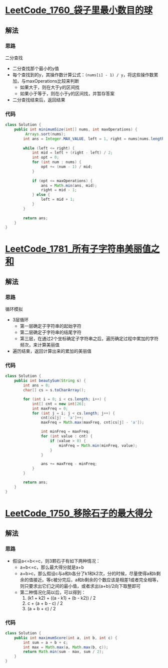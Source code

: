 # [LeetCode_1760_袋子里最小数目的球](https://leetcode.cn/problems/minimum-limit-of-balls-in-a-bag/)
## 解法
### 思路
二分查找
- 二分查找那个最小的y值
- 每个查找到的y，其操作数计算公式：`(nums[i] - 1) / y`，将这些操作数累加，与maxOperations比较来判断
  - 如果大于，则在大于y的区间找
  - 如果小于等于，则在小于y的区间找，并暂存答案
- 二分查找结束后，返回结果
### 代码
```java
class Solution {
    public int minimumSize(int[] nums, int maxOperations) {
         Arrays.sort(nums);
        int ans = Integer.MAX_VALUE, left = 1, right = nums[nums.length - 1];
        
        while (left <= right) {
            int mid = left + (right - left) / 2;
            int opt = 0;
            for (int num : nums) {
                opt += (num - 1) / mid;
            }
            
            if (opt <= maxOperations) {
                ans = Math.min(ans, mid);
                right = mid - 1;
            } else {
                left = mid + 1;
            }
        }
        
        return ans;
    }
}
```
# [LeetCode_1781_所有子字符串美丽值之和](https://leetcode.cn/problems/sum-of-beauty-of-all-substrings/)
## 解法
### 思路
循环模拟
- 3层循环
  - 第一层确定子字符串的起始字符
  - 第二层确定子字符串的结尾字符
  - 第三层，在通过2个坐标确定子字符串之后，遍历确定过程中累加的字符频次，来计算美丽值
- 遍历结束，返回计算出来的累加的美丽值
### 代码
```java
class Solution {
    public int beautySum(String s) {
        int ans = 0;
        char[] cs = s.toCharArray();

        for (int i = 0; i < cs.length; i++) {
            int[] cnt = new int[26];
            int maxFreq = 0;
            for (int j = i; j < cs.length; j++) {
                cnt[cs[j] - 'a']++;
                maxFreq = Math.max(maxFreq, cnt[cs[j] - 'a']);

                int minFreq = maxFreq;
                for (int value : cnt) {
                    if (value > 0) {
                        minFreq = Math.min(minFreq, value);
                    }
                }

                ans += maxFreq - minFreq;
            }
        }

        return ans;
    }
}
```
# [LeetCode_1750_移除石子的最大得分](https://leetcode.cn/problems/maximum-score-from-removing-stones/)
## 解法
### 思路
- 假设a<=b<=c，则3颗石子有如下两种情况：
  - a+b<=c，那么最大得分就是a+b
  - a+b>c，那么假设c与a和b各分了k1和k2次，分的时候，尽量使得a和b剩余的值接近。等c被分完后，a和b剩余的个数应该是相差1或者完全相等，则只要求出它们之间的最小值，或者求出(a+b)/2向下取整即可
  - 第二种情况化简以后，可以得到：
    1. (k1 + k2) + ((a - k1) + (b - k2)) / 2
    2. c + (a + b - c) / 2
    3. (a + b + c) / 2
### 代码
```java
class Solution {
    public int maximumScore(int a, int b, int c) {
        int sum = a + b + c;
        int max = Math.max(a, Math.max(b, c));
        return Math.min(sum - max, sum / 2);
    }
}
```